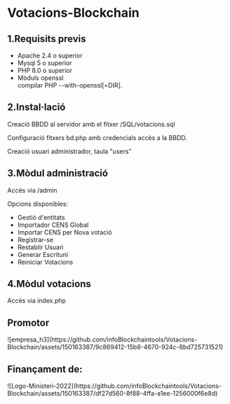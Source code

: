 # Votacions-Blockchain
<h2>1.Requisits previs</h2>
<ul>
<li>Apache 2.4 o superior</li>
  <li>Mysql 5 o superior</li>
  <li>PHP 8.0 o superior</li>
  <li>Mòduls openssl <br/>compilar PHP --with-openssl[=DIR].</li>
</ul>

<h2>2.Instal·lació</h2>
<p>Creació BBDD al servidor amb el fitxer /SQL/votacions.sql</p>
<p>Configuració fitxers bd.php amb credencials accès a la BBDD.</p>
<p>Creació usuari administrador, taula "users"</p>

<h2>3.Mòdul administració</h2>
<p>Accès via /admin</p>
<p>Opcions disponibles:
<ul>
<li>Gestió d'entitats</li>
<li>Importador CENS Global</li>
<li>Importar CENS per Nova votació</li>
<li>Registrar-se</li>
<li>Restablir Usuari</li>
<li>Generar Escrituni</li>
<li>Reiniciar Votacions</li>
</ul>
</p>

<h2>4.Mòdul votacions</h2>
<p>Accès via index.php</p>

<h2>Promotor</h2>
![empresa_h3](https://github.com/infoBlockchaintools/Votacions-Blockchain/assets/150163387/9c869412-15b8-4670-924c-8bd725731521)

<h2>Finançament de:</h2>
![Logo-Ministeri-2022](https://github.com/infoBlockchaintools/Votacions-Blockchain/assets/150163387/df27d560-8f88-4ffa-a1ee-1256000f6e8d)
